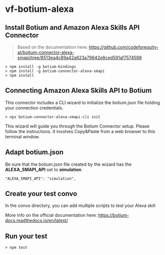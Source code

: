 # vf-botium-alexa

## Install Botium and Amazon Alexa Skills API Connector

> Based on the documentation here: https://github.com/codeforequity-at/botium-connector-alexa-smapi/tree/8513ea4c89a42a623a79642e8ced591af7574598

```
> npm install -g botium-bindings
> npm install -g botium-connector-alexa-smapi
> npm install
```

## Connecting Amazon Alexa Skills API to Botium

This connector includes a CLI wizard to initialize the botium.json file holding your connection credentials.

```
> npx botium-connector-alexa-smapi-cli init
```

This wizard will guide you through the Botium Connector setup. Please follow the instructions.
It involves Copy&Paste from a web browser to this terminal window.


## Adapt botium.json

Be sure that the botium.json file created by the wizard has the **ALEXA_SMAPI_API** set to **simulation**.

```
"ALEXA_SMAPI_API": "simulation",
```

## Create your test convo

In the convo directory, you can add multiple scripts to test your Alexa skill

More info on the official documentation here: https://botium-docs.readthedocs.io/en/latest/

## Run your test

```
> npm test
```


